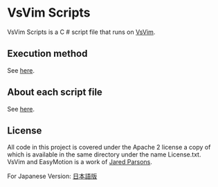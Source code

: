 VsVim Scripts
===

VsVim Scripts is a C # script file that runs on [VsVim](https://github.com/VsVim/VsVim).  

## Execution method

See [here](https://github.com/VsVim/VsVim/blob/master/Documentation/CSharp%20scripting.md).  

## About each script file

See [here](Documentation/ScriptFiles.md).  

## License

All code in this project is covered under the Apache 2 license a copy of which is available in the same directory under the name License.txt.  
VsVim and EasyMotion is a work of [Jared Parsons](https://github.com/jaredpar).  

For Japanese Version: [日本語版](README.ja.md)
